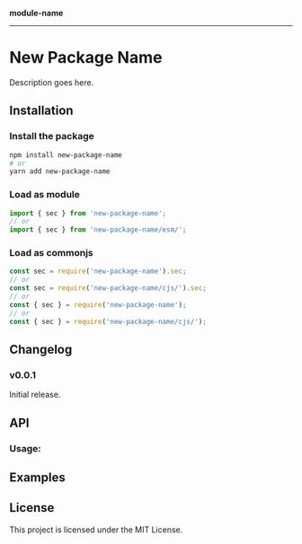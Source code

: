**module-name**

***

# New Package Name

Description goes here.

## Installation

### Install the package

```sh
npm install new-package-name
# or
yarn add new-package-name
```

### Load as module

```javascript
import { sec } from 'new-package-name';
// or
import { sec } from 'new-package-name/esm/';
```

### Load as commonjs

```javascript
const sec = require('new-package-name').sec;
// or
const sec = require('new-package-name/cjs/').sec;
// or
const { sec } = require('new-package-name');
// or
const { sec } = require('new-package-name/cjs/');
```

## Changelog

### v0.0.1

Initial release.

## API

### Usage:

## Examples

## License

This project is licensed under the MIT License.
